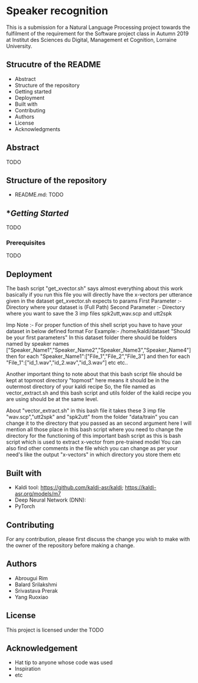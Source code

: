 # **Speaker recognition**
This is a submission for a Natural Language Processing project
towards the fulfilment of the requirement for the Software project class
in Autumn 2019 at Institut des Sciences du Digital, Management et Cognition, Lorraine University.




## **Strucutre of the README**
* Abstract
* Structure of the repository
* Getting started
* Deployment
* Built with
* Contributing
* Authors
* License
* Acknowledgments

## **Abstract**
TODO

## **Structure of the repository**
*  README.md:
TODO

## **Getting Started*
TODO

### **Prerequisites**
TODO

## **Deployment**
The bash script "get_xvector.sh" says almost everything about this work basically if you run this file you will directly have the x-vectors per utterance given in the dataset
get_xvector.sh expects to params 
First Parameter :- Directory where your dataset is (Full Path)
Second Parameter :- Directory where you want to save the 3 imp files spk2utt,wav.scp and utt2spk

Imp Note :- For proper function of this shell script you have to have your dataset in below defined format 
For Example:- /home/kaldi/dataset "Should be your first parameters"
In this dataset folder there should be folders named by speaker names ["Speaker_Name1","Speaker_Name2","Speaker_Name3","Speaker_Name4"]
then for each "Speaker_Name1":["File_1","File_2","File_3"]
and then for each "File_1":["id_1.wav","id_2.wav","id_3.wav"] etc etc..

Another important thing to note about that this bash script file should be kept at topmost directory "topmost" here means it should be in the outermost directory of your kaldi recipe 
So, the file named as vector_extract.sh and this bash script and utils folder of the kaldi recipe you are using should be at the same level.

About "vector_extract.sh" in this bash file it takes these 3 imp file "wav.scp","utt2spk" and "spk2utt" from the folder "data/train" you can change it to the directory that you passed as an second argument here I will mention all those place in this bash script where you need to change the directory for the functioning of this important bash script as this is bash script which is used to extract x-vector from pre-trained model 
You can also find other comments in the file which you can change as per your need's like the output "x-vectors" in which directory you store them etc 






## **Built with**

* Kaldi  tool: https://github.com/kaldi-asr/kaldi; https://kaldi-asr.org/models/m7
* Deep Neural Network (DNN):
* PyTorch

## **Contributing**
For any contribution, please first discuss the change you wish to make 
with the owner of the repository before making a change.

## **Authors**
* Abrougui Rim
* Balard Srilakshmi
* Srivastava Prerak
* Yang Ruoxiao

## **License**
This project is licensed under the TODO

## **Acknowledgement**
* Hat tip to anyone whose code was used
* Inspiration
* etc

